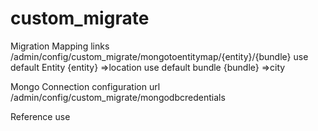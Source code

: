 # custom_migrate

Migration Mapping links
/admin/config/custom_migrate/mongotoentitymap/{entity}/{bundle}
use default Entity {entity} =>location
use default bundle {bundle} =>city


Mongo Connection configuration url
/admin/config/custom_migrate/mongodbcredentials



Reference use
